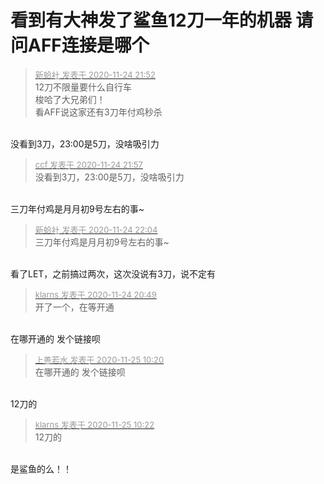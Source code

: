 # 看到有大神发了鲨鱼12刀一年的机器 请问AFF连接是哪个


<div class="quote"><blockquote><font size="2"><a href="https://www.hostloc.com/forum.php?mod=redirect&amp;goto=findpost&amp;pid=9510899&amp;ptid=770845" target="_blank"><font color="#999999">新蛤社 发表于 2020-11-24 21:52</font></a></font><br />
12刀不限量要什么自行车<br />
梭哈了大兄弟们！<br />
看AFF说这家还有3刀年付鸡秒杀</blockquote></div><br />
没看到3刀，23:00是5刀，没啥吸引力 <img src="static/image/smiley/default/lol.gif" smilieid="12" border="0" alt="" />

<div class="quote"><blockquote><font size="2"><a href="https://www.hostloc.com/forum.php?mod=redirect&amp;goto=findpost&amp;pid=9510940&amp;ptid=770845" target="_blank"><font color="#999999">ccf 发表于 2020-11-24 21:57</font></a></font><br />
没看到3刀，23:00是5刀，没啥吸引力</blockquote></div><br />
三刀年付鸡是月月初9号左右的事~

<div class="quote"><blockquote><font size="2"><a href="https://www.hostloc.com/forum.php?mod=redirect&amp;goto=findpost&amp;pid=9511022&amp;ptid=770845" target="_blank"><font color="#999999">新蛤社 发表于 2020-11-24 22:04</font></a></font><br />
三刀年付鸡是月月初9号左右的事~</blockquote></div><br />
看了LET，之前搞过两次，这次没说有3刀，说不定有 <img src="static/image/smiley/default/lol.gif" smilieid="12" border="0" alt="" />

<div class="quote"><blockquote><font size="2"><a href="https://www.hostloc.com/forum.php?mod=redirect&amp;goto=findpost&amp;pid=9510214&amp;ptid=770845" target="_blank"><font color="#999999">klarns 发表于 2020-11-24 20:49</font></a></font><br />
开了一个，在等开通</blockquote></div><br />
在哪开通的 发个链接呗

<div class="quote"><blockquote><font size="2"><a href="https://www.hostloc.com/forum.php?mod=redirect&amp;goto=findpost&amp;pid=9513406&amp;ptid=770845" target="_blank"><font color="#999999">上善若水 发表于 2020-11-25 10:20</font></a></font><br />
在哪开通的 发个链接呗</blockquote></div><br />
12刀的<img id="aimg_RSotT" onclick="zoom(this, this.src, 0, 0, 0)" class="zoom" src="https://cdn.jsdelivr.net/gh/hishis/forum-master/public/images/patch.gif" onmouseover="img_onmouseoverfunc(this)" onload="thumbImg(this)" border="0" alt="" />

<div class="quote"><blockquote><font size="2"><a href="https://www.hostloc.com/forum.php?mod=redirect&amp;goto=findpost&amp;pid=9513423&amp;ptid=770845" target="_blank"><font color="#999999">klarns 发表于 2020-11-25 10:22</font></a></font><br />
12刀的</blockquote></div><br />
是鲨鱼的么！！
